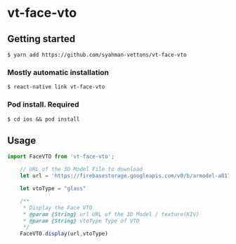 # vt-face-vto

## Getting started

`$ yarn add https://github.com/syahman-vettons/vt-face-vto`

### Mostly automatic installation

`$ react-native link vt-face-vto`

### Pod install. Required

`$ cd ios && pod install`

## Usage
```javascript
import FaceVTO from 'vt-face-vto';

    // URL of the 3D Model File to download 
    let url = 'https://firebasestorage.googleapis.com/v0/b/armodel-a8171.appspot.com/o/Model%2FVTO%20Test%2Fvglass_2.usdz?alt=media&token=ed676e72-e653-4aa9-b08b-f393b5aa07cc'

    let vtoType = "glass"

    /**
     * Display the Face VTO
     * @param {String} url URL of the 3D Model / texture(KIV)
     * @param {String} vtoType Type of VTO
     */
    FaceVTO.display(url,vtoType)

```
